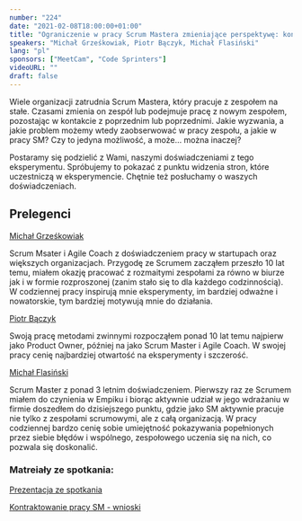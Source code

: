```yaml
---
number: "224"
date: "2021-02-08T18:00:00+01:00"
title: "Ograniczenie w pracy Scrum Mastera zmieniające perspektywę: kontraktowanie."
speakers: "Michał Grześkowiak, Piotr Bączyk, Michał Flasiński"
lang: "pl"
sponsors: ["MeetCam", "Code Sprinters"]
videoURL: ""
draft: false
---
```


Wiele organizacji zatrudnia Scrum Mastera, który pracuje z zespołem na stałe. Czasami zmienia on zespół lub podejmuje pracę z nowym zespołem, pozostając w kontakcie z poprzednim lub poprzednimi. Jakie wyzwania, a jakie problem możemy wtedy zaobserwować w pracy zespołu, a jakie w pracy SM? Czy to jedyna możliwość, a może… można inaczej?

Postaramy się podzielić z Wami, naszymi doświadczeniami z tego eksperymentu. Spróbujemy to pokazać z punktu widzenia stron, które uczestniczą w eksperymencie. Chętnie też posłuchamy o waszych doświadczeniach.

## Prelegenci


<a href="https://www.linkedin.com/in/michal-grzeskowiak/" target="_blank">Michał Grześkowiak</a>

Scrum Msater i Agile Coach z doświadczeniem pracy w startupach oraz większych organizacjach. Przygodę ze Scrumem zacząłem przeszło 10 lat temu, miałem okazję pracować z rozmaitymi zespołami za równo w biurze jak i w formie rozproszonej (zanim stało się to dla każdego codzinnością). W codziennej pracy inspirują mnie eksperymenty, im bardziej odważne i nowatorskie, tym bardziej motywują mnie do działania.

<a href="https://www.linkedin.com/in/piotr-b%C4%85czyk-7361161b/" target="_blank">Piotr Bączyk</a> 

Swoją pracę metodami zwinnymi rozpocząłem ponad 10 lat temu najpierw jako Product Owner, później na jako Scrum Master i Agile Coach. W swojej pracy cenię najbardziej otwartość na eksperymenty i szczerość.

<a href="https://www.linkedin.com/in/micha%C5%82-flasi%C5%84ski-278397175/" target="_blank">Michał Flasiński</a>

Scrum Master z ponad 3 letnim doświadczeniem. Pierwszy raz ze Scrumem miałem do czynienia w Empiku i biorąc aktywnie udział w jego wdrażaniu w firmie doszedłem do dzisiejszego punktu, gdzie jako SM aktywnie pracuje nie tylko z zespołami scrumowymi, ale z całą organizacją. W pracy codziennej bardzo cenię sobie umiejętność pokazywania popełnionych przez siebie błędów i wspólnego, zespołowego uczenia się na nich, co pozwala się doskonalić.

### Matreiały ze spotkania:

<a href="Meetup_Kontrakty.pdf" target="_blank">Prezentacja ze spotkania</a>

<a href="kontraktowanie pracy SM - wnioski.png" target="_blank">Kontraktowanie pracy SM - wnioski</a>


